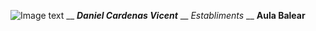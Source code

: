 ![Image text](https://cdn.myanimelist.net/images/characters/15/323914.jpg)
__
***Daniel Cardenas Vicent***
__
*Establiments*
__
**Aula Balear**
